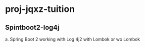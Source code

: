 # proj-jqxz-tuition

## Spintboot2-log4j
a. Spring Boot 2 working with Log 4j2 with Lombok or wo Lombok